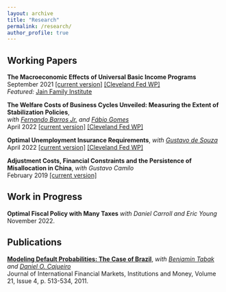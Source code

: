 ```yaml
---
layout: archive
title: "Research"
permalink: /research/
author_profile: true
---
```



## Working Papers

**The Macroeconomic Effects of Universal Basic Income Programs**   
September 2021 [[current version]](https://avdluduvice.github.io/files/UBI_Luduvice_Sep21.pdf) [[Cleveland Fed WP]](https://www.clevelandfed.org/newsroom-and-events/publications/working-papers/2021-working-papers/wp-2121-the-macroeconomic-effects-of-universal-basic-income-programs)   
*Featured:* [Jain Family Institute](https://www.jainfamilyinstitute.org/projects/parts/a-critical-review-of-macroeconomic-models-for-guaranteed-income-and-the-child-tax-credit/)


**The Welfare Costs of Business Cycles Unveiled: Measuring the Extent of Stabilization Policies**,      
*with [Fernando Barros Jr.](https://sites.google.com/view/fernandobarros/home?authuser=0) and [Fábio Gomes](https://sites.google.com/site/fabiogomesecon/)*   
April 2022 [[current version]](https://avdluduvice.github.io/files/Barros_etal_CEF_April22.pdf) [[Cleveland Fed WP]](https://www.clevelandfed.org/newsroom-and-events/publications/working-papers/2022-working-papers/wp2114r-the-welfare-costs-of-business-cycles-unveiled)   


**Optimal Unemployment Insurance Requirements**, *with [Gustavo de Souza](https://www.gustavodesouza.net/home)*   
April 2022 [[current version]](https://avdluduvice.github.io/files/deSouza_Luduvice_OptimalUIR_April22.pdf) [[Cleveland Fed WP]](https://www.clevelandfed.org/newsroom-and-events/publications/working-papers/2022-working-papers/wp-2210-optimal-unemployment-insurance-requirements)   

**Adjustment Costs, Financial Constraints and the Persistence of Misallocation in China**, *with Gustavo Camilo*   
February 2019 [[current version]](https://avdluduvice.github.io/files/misallocation_Camilo_and_Luduvice_2018.pdf) 

## Work in Progress

**Optimal Fiscal Policy with Many Taxes**
*with Daniel Carroll and Eric Young*
November 2022.

## Publications

**[Modeling Default Probabilities: The Case of Brazil](https://www.sciencedirect.com/science/article/abs/pii/S1042443111000084?via%3Dihub)**, *with [Benjamin Tabak](https://scholar.google.com/citations?user=OHSmd3AAAAAJ&hl=en) and [Daniel O. Cajueiro](https://sites.google.com/site/danielocajueiro/home)*   
Journal of International Financial Markets, Institutions and Money, Volume 21, Issue 4, p. 513-534, 2011.   

